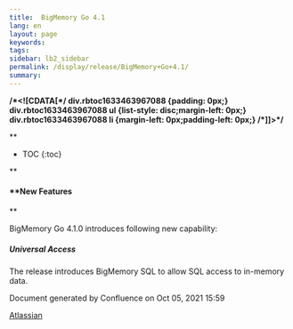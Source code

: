 ```yaml
---
title:  BigMemory Go 4.1  
lang: en
layout: page
keywords:
tags:
sidebar: lb2_sidebar
permalink: /display/release/BigMemory+Go+4.1/
summary:
---
```


**/\*<!\[CDATA\[\*/ div.rbtoc1633463967088 {padding: 0px;} div.rbtoc1633463967088 ul {list-style: disc;margin-left: 0px;} div.rbtoc1633463967088 li {margin-left: 0px;padding-left: 0px;} /\*\]\]>\*/**

**

* TOC
{:toc}

**

#### **New Features  
**

BigMemory Go 4.1.0 introduces following new capability:

##### **Universal Access**

The release introduces BigMemory SQL to allow SQL access to in-memory data.

  

Document generated by Confluence on Oct 05, 2021 15:59

[Atlassian](http://www.atlassian.com/)
